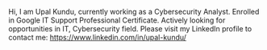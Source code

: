 Hi,
I am Upal Kundu, currently working as a Cybersecurity Analyst.
Enrolled in Google IT Support Professional Certificate.
Actively looking for opportunities in IT, Cybersecurity field.
Please visit my LinkedIn profile to contact me: https://www.linkedin.com/in/upal-kundu/
